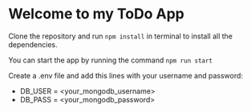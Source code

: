 # Welcome to my ToDo App

Clone the repository and run `npm install` in terminal to install all the dependencies.

You can start the app by running the command `npm run start`

Create a .env file and add this lines with your username and password:
- DB_USER = <your_mongodb_username>
- DB_PASS = <your_mongodb_password>